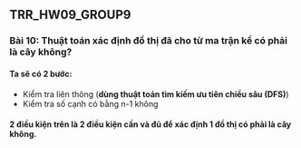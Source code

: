 ## TRR_HW09_GROUP9
### Bài 10: Thuật toán xác định đồ thị đã cho từ ma trận kề có phải là cây không?
#### Ta sẽ có 2 bước:
- Kiểm tra liên thông (**dùng thuật toán tìm kiếm ưu tiên chiều sâu (DFS)**) 
- Kiểm tra số cạnh có bằng n-1 không
#### 2 điều kiện trên là 2 điều kiện cần và đủ để xác định 1 đồ thị có phải là cây không. 
